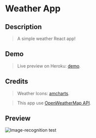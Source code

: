# Weather App

## Description

> A simple weather React app!

## Demo

> Live preview on Heroku: [demo](https://weatherapp-webapp.herokuapp.com/).

## Credits

> Weather Icons: [amcharts](https://www.amcharts.com/free-animated-svg-weather-icons/).

> This app use [OpenWeatherMap API](https://openweathermap.org/).

## Preview

![Image-recognition test](https://i.imgur.com/P01TZE9.png)

